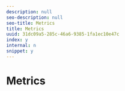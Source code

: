 ```yaml
---
description: null
seo-description: null
seo-title: Metrics
title: Metrics
uuid: 31dc09a5-285c-46a6-9385-1fa1ec10e47c
index: y
internal: n
snippet: y
---
```


# Metrics

